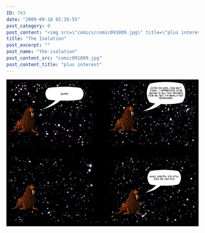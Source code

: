 ```yaml
---
ID: 743
date: "2009-09-18 02:26:55"
post_category: 0
post_content: "<img src=\"comics/comic091809.jpg\" title=\"plus interest\" />"
title: "The Isolation"
post_excerpt: ""
post_name: "the-isolation"
post_content_src: "comic091809.jpg"
post_content_title: "plus interest"
---
```



[![plus interest](/comics-hi-res/comic091809.jpg)](/comics-hi-res/comic091809.jpg)
